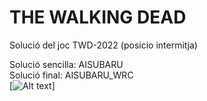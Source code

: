 # THE WALKING DEAD
Solució del joc TWD-2022 (posicio intermitja)  
  
Solució sencilla: AISUBARU  
Solució final: AISUBARU_WRC  
[![Alt text](https://www.google.com/url?sa=i&url=https%3A%2F%2Fwallhere.com%2Fes%2Fwallpaper%2F1055188&psig=AOvVaw1u-X52NOboJQNOFl_FAVSb&ust=1678996014267000&source=images&cd=vfe&ved=0CBAQjRxqFwoTCMDBndrZ3v0CFQAAAAAdAAAAABAq)]  
